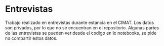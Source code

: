# Entrevistas
Trabajo realizado en entrevistas durante estancia en el CIMAT. Los datos son privados, por lo que no se encuentran en el repositorio. Algunas partes de las entrevistas se pueden ver desde el codigo en lo notebooks, se pide no compartir estos datos.
